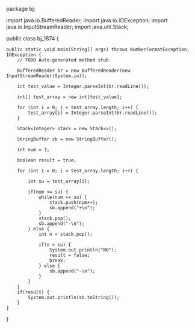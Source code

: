 package bj;

import java.io.BufferedReader;
import java.io.IOException;
import java.io.InputStreamReader;
import java.util.Stack;

public class bj_1874 {

	public static void main(String[] args) throws NumberFormatException, IOException {
		// TODO Auto-generated method stub
		
		BufferedReader br = new BufferedReader(new InputStreamReader(System.in));
		
		int test_value = Integer.parseInt(br.readLine());
		
		int[] test_array = new int[test_value];
		
		for (int i = 0; i < test_array.length; i++) {
			test_array[i] = Integer.parseInt(br.readLine());
		}
		
		Stack<Integer> stack = new Stack<>();
		
		StringBuffer sb = new StringBuffer();
		
		int num = 1;
		
		boolean result = true;
		
		for (int i = 0; i < test_array.length; i++) {
			
			int su = test_array[i];
			
			if(num <= su) {
				while(num <= su) {
					stack.push(num++);
					sb.append("+\n");
				}
				stack.pop();
				sb.append("-\n");
			} else {
				int n = stack.pop();
				
				if(n > su) {
					System.out.println("NO");
					result = false;
					break;
				} else {
					sb.append("-\n");
				}
			} 
		}
		if(result) {
			System.out.println(sb.toString());
		}
	}
}
